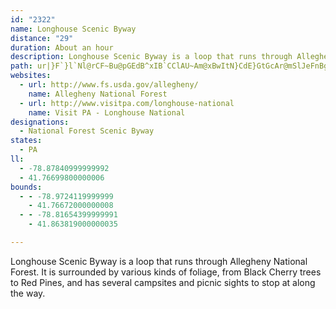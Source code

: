 ```yaml
---
id: "2322"
name: Longhouse Scenic Byway
distance: "29"
duration: About an hour
description: Longhouse Scenic Byway is a loop that runs through Allegheny National Forest.  It is surrounded by various kinds of foliage, from Black Cherry trees to Red Pines, and has several campsites and picnic sights to stop at along the way.
path: ur|}F`}l`Nl@rCF~Bu@pGEdB^xIB`CClAU~Am@xBwItN}CdE}GtGcAr@mSlJeFnBg@b@mElGuBfBqFjDoBzA_@l@_@~@w@fC_BpBwHzHcAdBUx@}CvTYpCBfAFr@l@pCdAfC`AxAbD`CPVXt@ExBYd@y@d@[?{Dq@wGk@uBMsB_@s@S_DkBcAGy@XkExFuCzFiC`Jc@fA{LtUiAdByC`CsPxLeBx@cB`@{LfAcC|@uJzGsB~AsAlD{@xA}@`AsAj@i@J{AFc@Gy@i@iDmDcAa@s@?}Cj@{QlFgB~@yDvDi@bAi@~AyBvKyBlOElA@`@d@vAp@j@bF~CfIzDvCfB^p@NfAI~@OXi@j@mATmHVo@J_Ah@s@v@yArB}H`McCdEgA`DeArIJfBjGtJvCrIThA^jECfA[fB_@n@_@@mBAgGmC_AWwDmAuAMmF~@{F|B_Aj@OK{HtMsClDmDjDuTjRsA|AOdADhAXdBlCnJ^~@h@b@xBFnDg@x@Th@p@Hp@KnAmAbCiDhFyAjDa@fCjBrIJrBc@hB[^s@\u@Fy@[qJmIoI{J_FyEuLuIo@Yy@Iy@As@LcDxCyAdBiA`Ay@VyADo@Qm@g@e@w@qDmHkAi@yA@aBdA_CfFu@xCwA|Lq@vCgBfFoB|CePjMyKvHcBBsA_@iBsAkAq@oAYiAGeKrA_Be@i@]cAgCcBuIsCcJwAkD_@yAy@sAiHaJyCaDwBgDoBeBrF}UnPuq@tAmGhByGtM_k@`@aDZuDNeD?gHiCop@_@mEgAoIiByJiBiHoCgIgCaGcBeDm^_j@aAaByB{EkB_F}BiJw@eFy@oJQmIN{NhAsm@JaK|Ayx@NaFr@aJ~@aHlBkKzLwl@bBmJj@yFLgCD_G]oKcHgwA}@kJq@iF}AwIiNml@uCcLYcB]iEq@kFY{EOmE?yETuFr@{JdAyGxDiRrB}Kjh@tZ`HvFxD`EhE`FjInKlF`IlE~IjGpO~CfGdI~JbHlFfF~EhC|CpG~KlDzElExEbUtPzm@re@lHfFzM`Ifg@xXj@V|AxAdAvApCbGxA`IlY`_B`I|d@x@pG|AnO^fFd@zI^xMR~Ss@~`@C~CBxCNlDHfBZdD~@|FrBvIbLxXhClDr@p@nAd@tCf@xA@bBIx@WvAk@fMuIlD_DvC{DlEiIbEkJ^oAZkB`AgJ`AiElDeIvG}MhAsCjIa[|AwEhBeElAsBdEaFfCwBbGiDzLsD|CqAtLaHtLeGrRkLrLwHrLcHxIaGpB_A
websites:
  - url: http://www.fs.usda.gov/allegheny/
    name: Allegheny National Forest
  - url: http://www.visitpa.com/longhouse-national
    name: Visit PA - Longhouse National
designations:
  - National Forest Scenic Byway
states:
  - PA
ll:
  - -78.87840999999992
  - 41.76699800000006
bounds:
  - - -78.9724119999999
    - 41.76672000000008
  - - -78.81654399999991
    - 41.863819000000035

---
```


Longhouse Scenic Byway is a loop that runs through Allegheny National Forest.  It is surrounded by various kinds of foliage, from Black Cherry trees to Red Pines, and has several campsites and picnic sights to stop at along the way.
